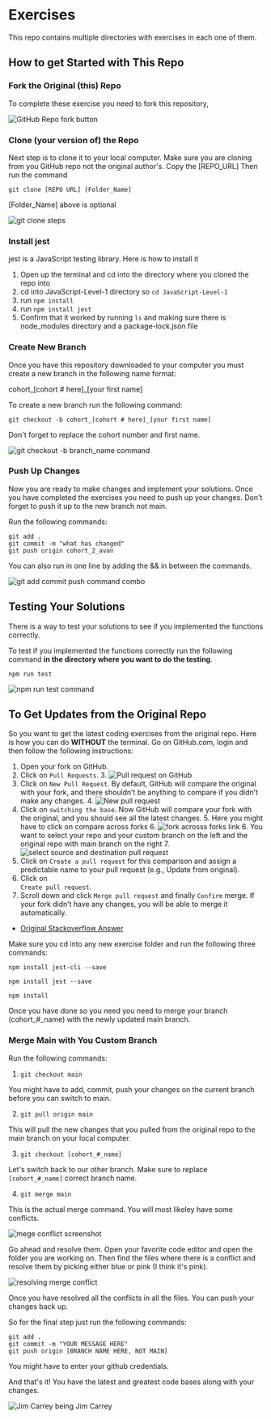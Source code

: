 # Exercises

This repo contains multiple directories with exercises in each one of them.  

## How to get Started with This Repo

### Fork the Original (this) Repo
To complete these exercise you need to fork this repository,

![GitHub Repo fork button](https://raw.githubusercontent.com/Team-FCB/Assets/master/forking.png)

### Clone (your version of) the Repo
Next step is to clone it to your local computer. Make sure you are cloning from you GitHub repo not the original author's. Copy the [REPO_URL] Then run the command

    git clone [REPO URL] [Folder_Name]

[Folder_Name] above is optional

![git clone steps](https://s8.gifyu.com/images/git-clone.gif)

### Install jest
jest is a JavaScript testing library. Here is how to install it

 1. Open up the terminal and cd into the directory where you cloned the repo into
 2. cd into JavaScript-Level-1 directory so `cd JavaScript-Level-1`
 3. run `npm install`
 4. run `npm install jest`
 5. Confirm that it worked by running `ls` and making sure there is node_modules directory and a package-lock.json file

### Create New Branch
Once you have this repository downloaded to your computer you must create a new branch in the following name format:

cohort_[cohort # here]_[your first name]

To create a new branch run the following command:

    git checkout -b cohort_[cohort # here]_[your first name]

Don't forget to replace the cohort number and first name.

![git checkout -b branch_name command](https://s8.gifyu.com/images/git-checkout-branch.gif)

### Push Up Changes
Now you are ready to make changes and implement your solutions. Once you have completed the exercises you need to push up your changes. Don't forget to push it up to the new branch not main.

Run the following commands:

    git add .
    git commit -m "what has changed"
    git push origin cohort_2_avan

You can also run in one line by adding the && in between the commands.

![git add commit push command combo](https://s8.gifyu.com/images/git-push.gif)

## Testing Your Solutions

There is a way to test your solutions to see if you implemented the functions correctly.

To test if you implemented the functions correctly run the following command **in the directory where you want to do the testing**.

    npm run test

![npm run test command](https://s8.gifyu.com/images/npm-run-test.gif)

## To Get Updates from the Original Repo

So you want to get the latest coding exercises from the original repo. Here is how you can do
**WITHOUT** the terminal. Go on GitHub.com, login and then follow the following instructions:

1.  Open your fork on GitHub.
2.  Click on  `Pull Requests`.
	3. ![Pull request on GitHub ](https://raw.githubusercontent.com/Team-FCB/Assets/master/Step-1-pull-requests.png)
3.  Click on  `New Pull Request`. By default, GitHub will compare the original with your fork, and there shouldn’t be anything to compare if you didn’t make any changes.
	4. ![New pull request](https://raw.githubusercontent.com/Team-FCB/Assets/master/Step-2-New-Pull-Request.png)
4.  Click on  `switching the base`. Now GitHub will compare your fork with the original, and you should see all the latest changes.
	5. Here you might have to click on compare across forks
		6. ![fork acrosss forks link](https://raw.githubusercontent.com/Team-FCB/Assets/master/Step-3-New-Compare-Across-Forks.png)
	6. You want to select your repo and your custom branch on the left and the original repo with main branch on the right
		7. ![select source and destination pull request](https://raw.githubusercontent.com/Team-FCB/Assets/master/Step-4-Source-Destination.png)
5.  Click on  `Create a pull request`  for this comparison and assign a predictable name to your pull request (e.g., Update from original).
6.  Click on  
`Create pull request`.
7.  Scroll down and click  `Merge pull request`  and finally  `Confirm`  merge. If your fork didn’t have any changes, you will be able to merge it automatically.
- [Original Stackoverflow Answer](https://stackoverflow.com/questions/3903817/pull-new-updates-from-original-github-repository-into-forked-github-repository#:~:text=Open%20your%20fork%20on%20GitHub,didn%27t%20make%20any%20changes.)

Make sure you cd into any new exercise folder and run the following three commands:

`npm install jest-cli --save`

`npm install jest --save`

`npm install`

Once you have done so you need you need to merge your branch (cohort_#_name) with the newly updated main branch.

### Merge Main with You Custom Branch

Run the following commands:

 1. `git checkout main`

You might have to add, commit, push your changes on the current branch before you can switch to main.

2. `git pull origin main`

This will pull the new changes that you pulled from the original repo to the main branch on your local computer.

3. `git checkout [cohort_#_name]`

Let's switch back to our other branch. Make sure to replace `[cohort_#_name]` correct branch name.

4. `git merge main`

This is the actual merge command. You will most likeley have some conflicts.

![mege conflict screenshot](https://raw.githubusercontent.com/Team-FCB/Assets/master/merge-conflict.png)

Go ahead and resolve them. Open your favorite code editor and open the folder you are working on.  Then find the files where there is a conflict and resolve them by picking either blue or pink (I think it's pink).

![resolving merge conflict](https://raw.githubusercontent.com/Team-FCB/Assets/master/conflict-resolve.png)

Once you have resolved all the conflicts in all the files. You can push your changes back up.

So for the final step just run the following commands:

    git add .
    git commit -m "YOUR MESSAGE HERE"
    git push origin [BRANCH NAME HERE, NOT MAIN]

You might have to enter your github credentials.

And that's it! You have the latest and greatest code bases along with your changes.

![Jim Carrey being Jim Carrey](https://media.giphy.com/media/itDBteCsTFSVO/giphy.gif)
